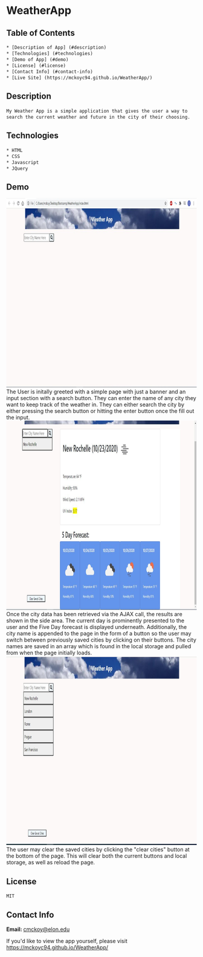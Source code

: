 # WeatherApp

## Table of Contents
    * [Description of App] (#description)
    * [Technologies] (#technologies)
    * [Demo of App] (#demo)
    * [License] (#license)
    * [Contact Info] (#contact-info)
    * [Live Site] (https://mckoyc94.github.io/WeatherApp/)

## Description
    My Weather App is a simple application that gives the user a way to search the current weather and future in the city of their choosing. 

## Technologies
    * HTML
    * CSS
    * Javascript
    * JQuery

## Demo
<img src = "Screenshots\basePage.JPG" alt="Starting Page" width = "1000px" height = "500px">
The User is initally greeted with a simple page with just a banner and an input section with a search button. They can enter the name of
any city they want to keep track of the weather in. They can either search the city by either pressing the search button or hitting the 
enter button once the fill out the input. 

<img src = "Screenshots\First_City_Entered.JPG" alt = "Results of Search" width = "1000px" height = "500px">
Once the city data has been retrieved via the AJAX call, the results are shown in the side area. The current day is prominently presented to the user and the Five Day forecast is displayed underneath. Additionally, the city name is appended to the page in the form of a button so the user may switch between previously saved cities by clicking on their buttons. The city names are saved in an array which is found in the local storage and pulled from when the page initially loads. 

<img src = "Screenshots\Reload_with_saved_cities.JPG" alt = "Page Upon Reload" width = "1000px" height = "500px">
The user may clear the saved cities by clicking the "clear cities" button at the bottom of the page. This will clear both the current buttons and local storage, as well as reload the page. 

## License
    MIT

## Contact Info

<b> Email: </b> cmckoy@elon.edu






If you'd like to view the app yourself, please visit https://mckoyc94.github.io/WeatherApp/